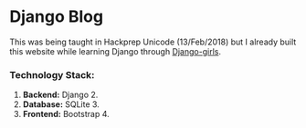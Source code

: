 Django Blog
===========

This was being taught in Hackprep Unicode (13/Feb/2018) but I already built this website while learning Django through [Django-girls](https://tutorial.djangogirls.org/en/).

### Technology Stack:
1. **Backend:** Django 2.
2. **Database:** SQLite 3.
3. **Frontend:** Bootstrap 4.
